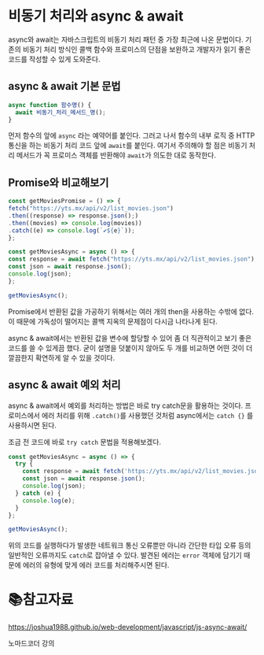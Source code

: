 # 비동기 처리와 async & await

async와 await는 자바스크립트의 비동기 처리 패턴 중 가장 최근에 나온 문법이다. 기존의 비동기 처리 방식인 콜백 함수와 프로미스의 단점을 보완하고 개발자가 읽기 좋은 코드를 작성할 수 있게 도와준다.

## async & await 기본 문법

```js
async function 함수명() {
  await 비동기_처리_메서드_명();
}
```

먼저 함수의 앞에 `async` 라는 예약어를 붙인다. 그러고 나서 함수의 내부 로직 중 HTTP 통신을 하는 비동기 처리 코드 앞에 `await`를 붙인다. 여기서 주의해야 할 점은 비동기 처리 메서드가 꼭 프로미스 객체를 반환해야 `await`가 의도한 대로 동작한다.

## Promise와 비교해보기

```javascript
const getMoviesPromise = () => {
fetch("https://yts.mx/api/v2/list_movies.json")
.then((response) => response.json();)
.then((movies) => console.log(movies))
.catch((e) => console.log(`✔${e}`));
};

const getMoviesAsync = async () => {
const response = await fetch("https://yts.mx/api/v2/list_movies.json");
const json = await response.json();
console.log(json);
};

getMoviesAsync();
```

Promise에서 반환된 값을 가공하기 위해서는 여러 개의 then을 사용하는 수밖에 없다. 이 때문에 가독성이 떨어지는 콜백 지옥의 문제점이 다시금 나타나게 된다.

async & await에서는 반환된 값을 변수에 할당할 수 있어 좀 더 직관적이고 보기 좋은 코드를 쓸 수 있게끔 했다. 굳이 설명을 덧붙이지 않아도 두 개를 비교하면 어떤 것이 더 깔끔한지 확연하게 알 수 있을 것이다.

## async & await 예외 처리

async & await에서 예외를 처리하는 방법은 바로 try catch문을 활용하는 것이다. 프로미스에서 에러 처리를 위해 `.catch()`를 사용했던 것처럼 async에서는 `catch {}` 를 사용하시면 된다.

조금 전 코드에 바로 `try catch` 문법을 적용해보겠다.

```javascript
const getMoviesAsync = async () => {
  try {
    const response = await fetch('https://yts.mx/api/v2/list_movies.json');
    const json = await response.json();
    console.log(json);
  } catch (e) {
    console.log(e);
  }
};

getMoviesAsync();
```

위의 코드를 실행하다가 발생한 네트워크 통신 오류뿐만 아니라 간단한 타입 오류 등의 일반적인 오류까지도 `catch`로 잡아낼 수 있다. 발견된 에러는 `error` 객체에 담기기 때문에 에러의 유형에 맞게 에러 코드를 처리해주시면 된다.

# :books:참고자료

https://joshua1988.github.io/web-development/javascript/js-async-await/

노마드코더 강의
